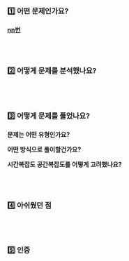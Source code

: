 <!-- pr 이름은 [ 공통 or 개별 - 본인이름] 문제번호 ex. '[공통 - Suhwa] 문제번호' or '[개별 - Suhwa] 문제번호' 로 통일해주세요. 
라벨로 알고리즘 카테고리(여러개 가능), 주의 시작날짜, 본인이름을 표시해 주세요.  -->

### 1️⃣ 어떤 문제인가요?



<!-- 문제 번호에 하이퍼링크로 문제사이트의 문제페이지를 첨부해주세요. -->
**[nn번](https://www.문제링크)**






<br>
<br>



### 2️⃣ 어떻게 문제를 분석했나요?


 <!-- 본인 방식으로 문제를 분석한 내용을 간략하게 적어주세요. 
 문제 예제에 대입해도, 그냥 간단하게 문제를 요약해도 좋습니다. -->





<br>
<br>





### 3️⃣ 어떻게 문제를 풀었나요?



<!-- 아래의 항목들을 자유롭게 포함하여 풀이를 써주세요  -->

**문제는 어떤 유형인가요?**
<br>

**어떤 방식으로 풀이할건가요?**
<br>

**시간복잡도 공간복잡도를 어떻게 고려했나요?**





<br>
<br>



### 4️⃣ 아쉬웠던 점


 <!-- 문제를 풀면서 겪은 시행착오로 인한 아쉬웠던 점을 써주세요. 없다면 쓰지 않아도 좋습니다. -->




<br>
<br>



### 5️⃣ 인증

 <!-- 문제를 풀고 통과한 사진을 캡쳐하여 넣어주세요. -->




<br/>
